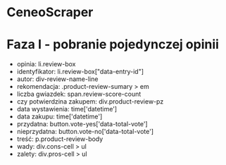 # CeneoScraper
# Faza I - pobranie pojedynczej opinii
- opinia: li.review-box
- identyfikator: li.review-box["data-entry-id"]
- autor: div-review-name-line
- rekomendacja: .product-review-sumary > em
- liczba gwiazdek: span.review-score-count
- czy potwierdzina zakupem: div.product-review-pz
- data wystawienia: time['datetime']
- data zakupu: time['datetime']
- przydatna: button.vote-yes['data-total-vote']
- nieprzydatna: button.vote-no['data-total-vote']
- treść: p.product-review-body
- wady: div.cons-cell > ul
- zalety: div.pros-cell > ul
